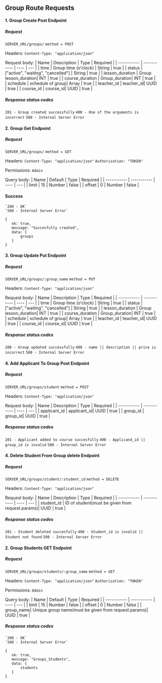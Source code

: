 ## Group Route Requests

#### 1. Group Create Post Endpoint

##### Request

`SERVER_URL/groups/`
`method = POST`

Headers:
`Content-Type: "application/json"`

Request body:
| Name | Description | Type | Required |
| ----------- | ----------- | ---- | --- |
| time | Group time (o'clock) | String | true |
| status | ["active", "waiting", "cancelled"] | String | true |
| lesson_duration | Group lesson_duration| INT | true |
| course_duration | Group_duration| INT | true |
| schedule | schedule of group| Array | true |
| teacher_id | teacher_id| UUID | true |
| course_id | course_id| UUID | true |

##### Response status codes

`201 - Group created successfully`
`400 - One of the arguments is incorrect`
`500 - Internal Server Error`

#### 2. Group Get Endpoint

##### Request

`SERVER_URL/groups/`
`method = GET`

Headers:
`Content-Type: "application/json"`
`Authorization: "TOKEN"`

Permissions:
`Admin`

Query body:
| Name | Default | Type | Required |
| ----------- | ----------- | ---- | --- |
| limit | 15 | Number | false |
| offset | 0 | Number | false |

#### Success

    `200 - OK`
    `500 - Internal Server Error`

    {
       ok: true,
       message: "Succesfully created",
       data: {
           groups
       }
    }

#### 3. Group Update Put Endpoint

##### Request

`SERVER_URL/groups/:group_name`
`method = PUT`

Headers:
`Content-Type: "application/json"`

Request body:
| Name | Description | Type | Required |
| ----------- | ----------- | ---- | --- |
| time | Group time (o'clock) | String | true |
| status | ["active", "waiting", "cancelled"] | String | true |
| lesson_duration | Group lesson_duration| INT | true |
| course_duration | Group_duration| INT | true |
| schedule | schedule of group| Array | true |
| teacher_id | teacher_id| UUID | true |
| course_id | course_id| UUID | true |

##### Response status codes

`200 - Group updated successfully`
`400 - name || description || price is incorrect`
`500 - Internal Server Error`

#### 4. Add Applicant To Group Post Endpoint

##### Request

`SERVER_URL/groups/student`
`method = POST`

Headers:
`Content-Type: "application/json"`

Request body:
| Name | Description | Type | Required |
| ----------- | ----------- | ---- | --- |
| applicant_id | applicant_id| UUID | true |
| group_id | group_id| UUID | true |

##### Response status codes

`201 - Applicant added to course succesfully`
`400 - Applicand_id || group_id is invalid`
`500 - Internal Server Error`

#### 4. Delete Student From Group delete Endpoint

##### Request

`SERVER_URL/groups/student/:student_id`
`method = DELETE`

Headers:
`Content-Type: "application/json"`

Request body:
| Name | Description | Type | Required |
| ----------- | ----------- | ---- | --- |
| student_id | ID of student(must be given from request.params)| UUID | true |

##### Response status codes

`201 - Student deleted succesfully`
`400 - Student_id is invalid || Student not found`
`500 - Internal Server Error`

#### 2. Group Students GET Endpoint

##### Request

`SERVER_URL/groups/students/:group_name`
`method = GET`

Headers:
`Content-Type: "application/json"`
`Authorization: "TOKEN"`

Permissions:
`Admin`

Query body:
| Name | Default | Type | Required |
| ----------- | ----------- | ---- | --- |
| limit | 15 | Number | false |
| offset | 0 | Number | false |
| group_name| Unique group name(must be given from request.params)| UUID | true |

##### Response status codes

    `200 - OK`
    `500 - Internal Server Error`

    {
       ok: true,
       message: "Groups_Students",
       data: {
           students
       }
    }
